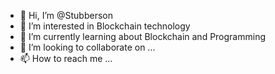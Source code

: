 - 👋 Hi, I’m @Stubberson
- 👀 I’m interested in Blockchain technology
- 🌱 I’m currently learning about Blockchain and Programming
- 💞️ I’m looking to collaborate on ...
- 📫 How to reach me ...

<!---
Stubberson/Stubberson is a ✨ special ✨ repository because its `README.md` (this file) appears on your GitHub profile.
You can click the Preview link to take a look at your changes.
--->
